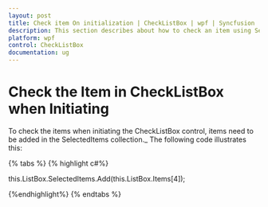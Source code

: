 ```yaml
---
layout: post
title: Check item On initialization | CheckListBox | wpf | Syncfusion
description: This section describes about how to check an item using SelectedItems in CheckListBox when initiating 
platform: wpf
control: CheckListBox
documentation: ug
---
```


# Check the Item in CheckListBox when Initiating

To check the items when initiating the CheckListBox control, items need to be added in the SelectedItems collection._ The following code illustrates this:

{% tabs %}
{% highlight c#%}

this.ListBox.SelectedItems.Add(this.ListBox.Items[4]);

{%endhighlight%}
{% endtabs %}
